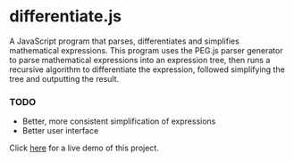 # differentiate.js

A JavaScript program that parses, differentiates and simplifies mathematical expressions.
This program uses the PEG.js parser generator to parse mathematical
expressions into an expression tree, then runs a recursive algorithm to
differentiate the expression, followed simplifying the tree and outputting the result.

### TODO

 - Better, more consistent simplification of expressions
 - Better user interface

Click [here](https://printfn.github.io/differentiate.js/index.html) for a live demo of this project.
